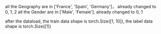 all the Geography are in ['France', 'Spain', 'Germany']， already changed to 0, 1, 2
all the Gender are in ['Male', 'Female'], already changed to 0, 1

after the dataload, the train data shape is torch.Size([1, 10]), the label data shape is torch.Size([1])

